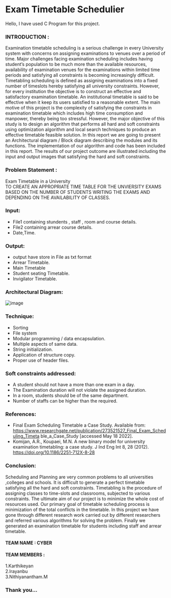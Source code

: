 # Exam Timetable Schedulier
Hello, I have used C Program for this project.
### INTRODUCTION :
Examination timetable scheduling is a serious challenge in every University system with concerns on assigning examinations to venues over a period of time. Major challenges facing examination scheduling includes having student’s population to be much more
than the available resources, availability of examination venues for the examinations within limited time periods and satisfying all constraints is becoming increasingly difficult. Timetabling scheduling is defined as assigning examinations into a fixed number of timeslots hereby
satisfying all university constraints. However, for every institution the objective is to construct an effective and satisfactory examination timetable. An institutional timetable is said to be effective when it keep its users satisfied to a reasonable extent. The main motive of this project
is the complexity of satisfying the constraints in examination timetable which includes high time consumption and manpower, thereby being too stressful. However, the major objective of this study is to design an algorithm that performs all hard and soft constraints using optimization algorithm and local search techniques to produce an effective timetable feasible solution. In this report we are going to present an Architectural diagram / Block diagram describing the modules and its functions. The implementation of our algorithm and code has been included in this report. The results of our project outcome are illustrated including the input and output images
that satisfying the hard and soft constraints.


### Problem Statement : 
Exam Timetable in a University<br>
 TO CREATE AN APPROPRIATE TIME TABLE FOR THE
UNVIERSITY EXAMS BASED ON THE NUMBER OF STUDENTS
WRITING THE EXAMS AND DEPENDING ON THE AVAILABILITY
OF CLASSES.


### Input:
- File1 containing stundents , staff , room and course details.
- File2 containing arrear course details.
- Date,Time.
### Output:
- output have store in File as txt format 
 - Arrear Timetable.
 - Main Timetable
 - Student seating Timetable.
 - Invigilator Timetable.

### Architectural Diagram:
![image](https://user-images.githubusercontent.com/91019132/187066435-1408d6c3-d30d-465d-a020-36dd4ff2a7f4.png)


### Technique:
- Sorting
- File system
- Modular programming / data encapsulation.
- Multiple aspects of same data.
- String initialization.
- Application of structure copy.
- Proper use of header files.


### Soft constraints addressed:
- A student should not have a more than one exam in a day.
- The Examination duration will not violate the assigned duration.
- In a room, students should be of the same department.
- Number of staffs can be higher than the required.


### References:
- Final Exam Scheduling Timetable a Case Study. Available from: https://www.researchgate.net/publication/273521527_Final_Exam_Scheduling_Timeta
ble_a_Case_Study [accessed May 18 2022].
- Komijan, A.R., Koupaei, M.N. A new binary model for university examination timetabling: a case study. J Ind Eng Int 8, 28 (2012). https://doi.org/10.1186/2251-712X-8-28



### Conclusion:
Scheduling and Planning are very common problems to all universities ,colleges and schools. It is difficult to generate a perfect timetable satisfying all the hard and soft constraints. Timetabling is the procedure of assigning classes to time-slots and classrooms, subjected to various
constraints. The ultimate aim of our project is to minimize the whole cost of resources used. Our primary goal of timetable scheduling process is minimization of the total conflicts in the timetable. In this project we have gone through different research work carried out by different researchers and referred various algorithms for solving the problem. Finally we generated an examination timetable for students including staff and arrear timetable.


#### TEAM NAME : CYBER
#### TEAM MEMBERS :
1.Karthikeyan<br>
2.Irayanbu<br>
3.Nithiyanantham.M<br>
### Thank you...
